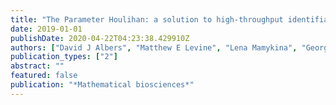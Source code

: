 ```yaml
---
title: "The Parameter Houlihan: a solution to high-throughput identifiability indeterminacy for brutally ill-posed problems"
date: 2019-01-01
publishDate: 2020-04-22T04:23:38.429910Z
authors: ["David J Albers", "Matthew E Levine", "Lena Mamykina", "George Hripcsak"]
publication_types: ["2"]
abstract: ""
featured: false
publication: "*Mathematical biosciences*"
---
```


